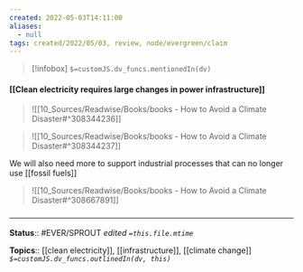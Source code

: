 ```yaml
---
created: 2022-05-03T14:11:00 
aliases:
  - null
tags: created/2022/05/03, review, node/evergreen/claim
---
```

> [!infobox]
`$=customJS.dv_funcs.mentionedIn(dv)`

#### [[Clean electricity requires large changes in power infrastructure]]


> ![[10_Sources/Readwise/Books/books - How to Avoid a Climate Disaster#^308344236]]


> ![[10_Sources/Readwise/Books/books - How to Avoid a Climate Disaster#^308344237]]

We will also need more to support industrial processes that can no longer use [[fossil fuels]]

> ![[10_Sources/Readwise/Books/books - How to Avoid a Climate Disaster#^308667891]]



### <hr class="footnote"/>

**Status**:: #EVER/SPROUT
*edited `=this.file.mtime`*

**Topics**:: [[clean electricity]], [[infrastructure]], [[climate change]]
*`$=customJS.dv_funcs.outlinedIn(dv, this)`*

